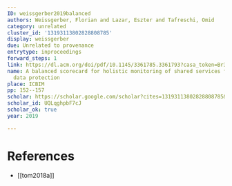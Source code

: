 ```yaml
---
ID: weissgerber2019balanced
authors: Weissgerber, Florian and Lazar, Eszter and Tafreschi, Omid
category: unrelated
cluster_id: '13193113802828808785'
display: weissgerber
due: Unrelated to provenance
entrytype: inproceedings
forward_steps: 1
link: https://dl.acm.org/doi/pdf/10.1145/3361785.3361793?casa_token=Br301A48Lf0AAAAA:6mgJ78zMv3IDAf34xR5BeZTHsPF5djM1yBpGCly2NVCZgEsUO9br9qFUgyQMzjhzJMLc75Bw0vKN7Q
name: A balanced scorecard for holistic monitoring of shared services for corporate
  data protection
place: ICBIM
pp: 152--157
scholar: https://scholar.google.com/scholar?cites=13193113802828808785&as_sdt=2005&sciodt=0,5&hl=en
scholar_id: UQLqghpbF7cJ
scholar_ok: true
year: 2019

---
```


# References

- [[tom2018a]]
